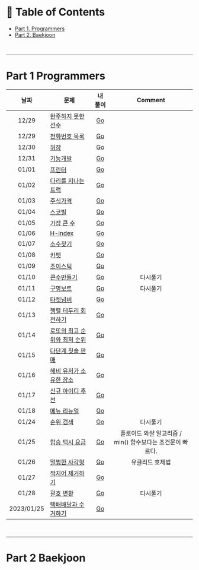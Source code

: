 # :memo: Table of Contents

- [Part 1. Programmers](#Part-1-Programmers)
- [Part 2. Baekjoon](#Part-2-Baekjoon)

</br>

---

# Part 1 Programmers

| 날짜 | 문제 | 내 풀이 | Comment |
|:--:|---|:---:|:---:|
| 12/29 | [완주하지 못한 선수](https://programmers.co.kr/learn/courses/30/lessons/42576?language=python3) | [Go](https://github.com/UpWook/StudyGo/blob/main/algorithm%20code/%EA%B9%80%EB%AF%BC%ED%98%B8/Programmers/Level1/%EC%99%84%EC%A3%BC%ED%95%98%EC%A7%80_%EB%AA%BB%ED%95%9C_%EC%84%A0%EC%88%98.py) | |
| 12/29 | [전화번호 목록](https://programmers.co.kr/learn/courses/30/lessons/42577) | [Go](https://github.com/UpWook/StudyGo/blob/main/algorithm%20code/%EA%B9%80%EB%AF%BC%ED%98%B8/Programmers/Level2/%EC%A0%84%ED%99%94%EB%B2%88%ED%98%B8_%EB%AA%A9%EB%A1%9D.py) | |
| 12/30 | [위장](https://programmers.co.kr/learn/courses/30/lessons/42578?language=python3) | [Go](https://github.com/UpWook/StudyGo/blob/main/algorithm%20code/%EA%B9%80%EB%AF%BC%ED%98%B8/Programmers/Level2/camouflage.py) | |
| 12/31 | [기능개발](https://programmers.co.kr/learn/courses/30/lessons/42586) | [Go](https://github.com/UpWook/StudyGo/blob/main/algorithm%20code/%EA%B9%80%EB%AF%BC%ED%98%B8/Programmers/Level2/function_development.py) | |
| 01/01 | [프린터](https://programmers.co.kr/learn/courses/30/lessons/42587) | [Go](https://github.com/UpWook/StudyGo/blob/main/algorithm%20code/%EA%B9%80%EB%AF%BC%ED%98%B8/Programmers/Level2/printer.py) | |
| 01/02 | [다리를 지나는 트럭](https://programmers.co.kr/learn/courses/30/lessons/42583?language=python3) | [Go](https://github.com/UpWook/StudyGo/blob/main/algorithm%20code/%EA%B9%80%EB%AF%BC%ED%98%B8/Programmers/Level2/moving_truck.py) | |
| 01/03 | [주식가격](https://programmers.co.kr/learn/courses/30/lessons/42584) | [Go](https://github.com/UpWook/StudyGo/blob/main/algorithm%20code/%EA%B9%80%EB%AF%BC%ED%98%B8/Programmers/Level2/stock_price.py) | |
| 01/04 | [스코빌](https://programmers.co.kr/learn/courses/30/lessons/42626) | [Go](https://github.com/UpWook/StudyGo/blob/main/algorithm%20code/%EA%B9%80%EB%AF%BC%ED%98%B8/Programmers/Level2/scoville.py) | |
| 01/05 | [가장 큰 수](https://programmers.co.kr/learn/courses/30/lessons/42746) | [Go](https://github.com/UpWook/StudyGo/blob/main/algorithm%20code/%EA%B9%80%EB%AF%BC%ED%98%B8/Programmers/Level2/biggest_number.py) | |
| 01/06 | [H-index](https://programmers.co.kr/learn/courses/30/lessons/42747) | [Go](https://github.com/UpWook/StudyGo/blob/main/algorithm%20code/%EA%B9%80%EB%AF%BC%ED%98%B8/Programmers/Level2/h_index.py) | |
| 01/07 | [소수찾기](https://programmers.co.kr/learn/courses/30/lessons/42839) | [Go](https://github.com/UpWook/StudyGo/blob/main/algorithm%20code/%EA%B9%80%EB%AF%BC%ED%98%B8/Programmers/Level2/find_prime_num.py) | |
| 01/08 | [카펫](https://programmers.co.kr/learn/courses/30/lessons/42842) | [Go](https://github.com/UpWook/StudyGo/blob/main/algorithm%20code/%EA%B9%80%EB%AF%BC%ED%98%B8/Programmers/Level2/carpet.py) | |
| 01/09 | [조이스틱](https://programmers.co.kr/learn/courses/30/lessons/42860?language=python3#) | [Go](https://github.com/UpWook/StudyGo/blob/main/algorithm%20code/%EA%B9%80%EB%AF%BC%ED%98%B8/Programmers/Level2/joystick.py) | |
| 01/10 | [큰수만들기](https://programmers.co.kr/learn/courses/30/lessons/42883?language=python3#) | [Go](https://github.com/UpWook/StudyGo/blob/main/algorithm%20code/%EA%B9%80%EB%AF%BC%ED%98%B8/Programmers/Level2/make_biggest_number.py) | 다시풀기 |
| 01/11 | [구명보트](https://programmers.co.kr/learn/courses/30/lessons/42885?language=python3) | [Go](https://github.com/UpWook/StudyGo/blob/main/algorithm%20code/%EA%B9%80%EB%AF%BC%ED%98%B8/Programmers/Level2/lifeboat.py) | 다시풀기 |
| 01/12 | [타켓넘버](https://programmers.co.kr/learn/courses/30/lessons/43165?language=python3) | [Go](https://github.com/UpWook/StudyGo/blob/main/algorithm%20code/%EA%B9%80%EB%AF%BC%ED%98%B8/Programmers/Level2/target_number.py) | |
| 01/13 | [행렬 테두리 회전하기](https://programmers.co.kr/learn/courses/30/lessons/77485) | [Go](https://github.com/UpWook/StudyGo/blob/main/algorithm%20code/%EA%B9%80%EB%AF%BC%ED%98%B8/Programmers/Level2/rotate_matrix.py) | |
| 01/14 | [로또의 최고 순위와 최저 순위](https://programmers.co.kr/learn/courses/30/lessons/77484#) | [Go](https://github.com/UpWook/StudyGo/blob/main/algorithm%20code/%EA%B9%80%EB%AF%BC%ED%98%B8/Programmers/Level1/lotto_rank.py) | |
| 01/15 | [다단계 칫솔 판매](https://programmers.co.kr/learn/courses/30/lessons/77486) | [Go](https://github.com/UpWook/StudyGo/blob/main/algorithm%20code/%EA%B9%80%EB%AF%BC%ED%98%B8/Programmers/Level3/multi_level_marketing.py) | |
| 01/16 | [헤비 유저가 소유한 장소](https://programmers.co.kr/learn/courses/30/lessons/77487) | [Go](https://github.com/UpWook/StudyGo/blob/main/algorithm%20code/%EA%B9%80%EB%AF%BC%ED%98%B8/Programmers/SQL/location_for_heavy_user.sql) | |
| 01/17 | [신규 아이디 추천](https://programmers.co.kr/learn/courses/30/lessons/72410) | [Go](https://github.com/UpWook/StudyGo/blob/main/algorithm%20code/%EA%B9%80%EB%AF%BC%ED%98%B8/Programmers/Level1/new_id.py) | |
| 01/18 | [메뉴 리뉴얼](https://programmers.co.kr/learn/courses/30/lessons/72411) | [Go](https://github.com/UpWook/StudyGo/blob/main/algorithm%20code/%EA%B9%80%EB%AF%BC%ED%98%B8/Programmers/Level2/menu_renewal.py) | |
| 01/24 | [순위 검색](https://programmers.co.kr/learn/courses/30/lessons/72412) | [Go](https://github.com/UpWook/StudyGo/blob/main/algorithm%20code/%EA%B9%80%EB%AF%BC%ED%98%B8/Programmers/Level2/search_rank.py) | 다시풀기 |
| 01/25 | [합승 택시 요금](https://programmers.co.kr/learn/courses/30/lessons/72412) | [Go](https://github.com/UpWook/StudyGo/blob/main/algorithm%20code/%EA%B9%80%EB%AF%BC%ED%98%B8/Programmers/Level3/fare_of_share_taxi.py) | 플로이드 와샬 알고리즘 / min() 함수보다는 조건문이 빠르다. |
| 01/26 | [멀쩡한 사각형](https://programmers.co.kr/learn/courses/30/lessons/62048) | [Go](https://github.com/UpWook/StudyGo/blob/main/algorithm%20code/%EA%B9%80%EB%AF%BC%ED%98%B8/Programmers/Level2/flawless_square.py) | 유클리드 호제법 |
| 01/27 | [짝지어 제거하기](https://programmers.co.kr/learn/courses/30/lessons/12973) | [Go](https://github.com/UpWook/StudyGo/blob/main/algorithm%20code/%EA%B9%80%EB%AF%BC%ED%98%B8/Programmers/Level2/remove_pairs.py) |  |
| 01/28 | [괄호 변환](https://programmers.co.kr/learn/courses/30/lessons/60058) | [Go](https://github.com/UpWook/StudyGo/blob/main/algorithm%20code/%EA%B9%80%EB%AF%BC%ED%98%B8/Programmers/Level2/convert_parenthesis.py) | 다시풀기 |
| 2023/01/25 | [택배배달과 수거하기](https://school.programmers.co.kr/learn/courses/30/lessons/150369) | [Go](https://github.com/The-Greatest-Study/tgs_algorithm/blob/master/%EA%B9%80%EB%AF%BC%ED%98%B8/Programmers/Level2/deliveriesAndPickups.py) | |


</br>

---

# Part 2 Baekjoon
